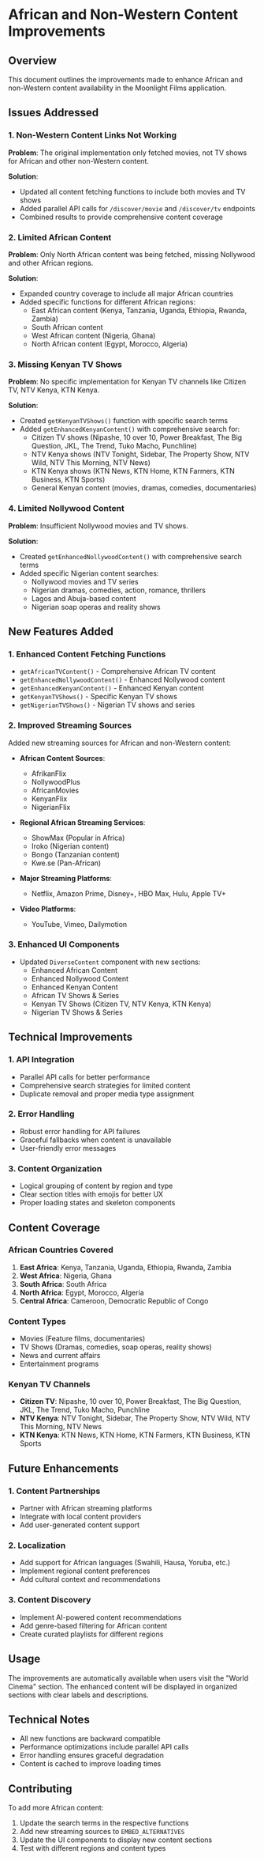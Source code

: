 # African and Non-Western Content Improvements

## Overview
This document outlines the improvements made to enhance African and non-Western content availability in the Moonlight Films application.

## Issues Addressed

### 1. Non-Western Content Links Not Working
**Problem**: The original implementation only fetched movies, not TV shows for African and other non-Western content.

**Solution**: 
- Updated all content fetching functions to include both movies and TV shows
- Added parallel API calls for `/discover/movie` and `/discover/tv` endpoints
- Combined results to provide comprehensive content coverage

### 2. Limited African Content
**Problem**: Only North African content was being fetched, missing Nollywood and other African regions.

**Solution**:
- Expanded country coverage to include all major African countries
- Added specific functions for different African regions:
  - East African content (Kenya, Tanzania, Uganda, Ethiopia, Rwanda, Zambia)
  - South African content
  - West African content (Nigeria, Ghana)
  - North African content (Egypt, Morocco, Algeria)

### 3. Missing Kenyan TV Shows
**Problem**: No specific implementation for Kenyan TV channels like Citizen TV, NTV Kenya, KTN Kenya.

**Solution**:
- Created `getKenyanTVShows()` function with specific search terms
- Added `getEnhancedKenyanContent()` with comprehensive search for:
  - Citizen TV shows (Nipashe, 10 over 10, Power Breakfast, The Big Question, JKL, The Trend, Tuko Macho, Punchline)
  - NTV Kenya shows (NTV Tonight, Sidebar, The Property Show, NTV Wild, NTV This Morning, NTV News)
  - KTN Kenya shows (KTN News, KTN Home, KTN Farmers, KTN Business, KTN Sports)
  - General Kenyan content (movies, dramas, comedies, documentaries)

### 4. Limited Nollywood Content
**Problem**: Insufficient Nollywood movies and TV shows.

**Solution**:
- Created `getEnhancedNollywoodContent()` with comprehensive search terms
- Added specific Nigerian content searches:
  - Nollywood movies and TV series
  - Nigerian dramas, comedies, action, romance, thrillers
  - Lagos and Abuja-based content
  - Nigerian soap operas and reality shows

## New Features Added

### 1. Enhanced Content Fetching Functions
- `getAfricanTVContent()` - Comprehensive African TV content
- `getEnhancedNollywoodContent()` - Enhanced Nollywood content
- `getEnhancedKenyanContent()` - Enhanced Kenyan content
- `getKenyanTVShows()` - Specific Kenyan TV shows
- `getNigerianTVShows()` - Nigerian TV shows and series

### 2. Improved Streaming Sources
Added new streaming sources for African and non-Western content:
- **African Content Sources**:
  - AfrikanFlix
  - NollywoodPlus
  - AfricanMovies
  - KenyanFlix
  - NigerianFlix

- **Regional African Streaming Services**:
  - ShowMax (Popular in Africa)
  - Iroko (Nigerian content)
  - Bongo (Tanzanian content)
  - Kwe.se (Pan-African)

- **Major Streaming Platforms**:
  - Netflix, Amazon Prime, Disney+, HBO Max, Hulu, Apple TV+

- **Video Platforms**:
  - YouTube, Vimeo, Dailymotion

### 3. Enhanced UI Components
- Updated `DiverseContent` component with new sections:
  - Enhanced African Content
  - Enhanced Nollywood Content
  - Enhanced Kenyan Content
  - African TV Shows & Series
  - Kenyan TV Shows (Citizen TV, NTV Kenya, KTN Kenya)
  - Nigerian TV Shows & Series

## Technical Improvements

### 1. API Integration
- Parallel API calls for better performance
- Comprehensive search strategies for limited content
- Duplicate removal and proper media type assignment

### 2. Error Handling
- Robust error handling for API failures
- Graceful fallbacks when content is unavailable
- User-friendly error messages

### 3. Content Organization
- Logical grouping of content by region and type
- Clear section titles with emojis for better UX
- Proper loading states and skeleton components

## Content Coverage

### African Countries Covered
1. **East Africa**: Kenya, Tanzania, Uganda, Ethiopia, Rwanda, Zambia
2. **West Africa**: Nigeria, Ghana
3. **South Africa**: South Africa
4. **North Africa**: Egypt, Morocco, Algeria
5. **Central Africa**: Cameroon, Democratic Republic of Congo

### Content Types
- Movies (Feature films, documentaries)
- TV Shows (Dramas, comedies, soap operas, reality shows)
- News and current affairs
- Entertainment programs

### Kenyan TV Channels
- **Citizen TV**: Nipashe, 10 over 10, Power Breakfast, The Big Question, JKL, The Trend, Tuko Macho, Punchline
- **NTV Kenya**: NTV Tonight, Sidebar, The Property Show, NTV Wild, NTV This Morning, NTV News
- **KTN Kenya**: KTN News, KTN Home, KTN Farmers, KTN Business, KTN Sports

## Future Enhancements

### 1. Content Partnerships
- Partner with African streaming platforms
- Integrate with local content providers
- Add user-generated content support

### 2. Localization
- Add support for African languages (Swahili, Hausa, Yoruba, etc.)
- Implement regional content preferences
- Add cultural context and recommendations

### 3. Content Discovery
- Implement AI-powered content recommendations
- Add genre-based filtering for African content
- Create curated playlists for different regions

## Usage

The improvements are automatically available when users visit the "World Cinema" section. The enhanced content will be displayed in organized sections with clear labels and descriptions.

## Technical Notes

- All new functions are backward compatible
- Performance optimizations include parallel API calls
- Error handling ensures graceful degradation
- Content is cached to improve loading times

## Contributing

To add more African content:
1. Update the search terms in the respective functions
2. Add new streaming sources to `EMBED_ALTERNATIVES`
3. Update the UI components to display new content sections
4. Test with different regions and content types

